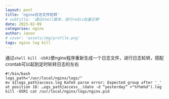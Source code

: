 ```yaml
---
layout: post
title: 'nginx日志文件轮转'
# subtitle: '通过shell脚本，进行redis批量迁移'
date: 2023-02-09
categories: nginx
author: Jason
# cover: 'assets/img/profile.png'
tags: nginx log kill
---
```



通过```shell kill -USR1```使nginx程序重新生成一个日志文件，进行日志轮转，搭配crontab可以起到定时轮转日志的左右
```shell
#!/bin/bash
logs_path="/usr/local/nginx/logs/"
mv ${logs_path}access.log KaTeX parse error: Expected group after '_' at position 18: …ogs_path}access_̲(date -d “yesterday” +"%Y%m%d").log
kill -USR1 cat /usr/local/nginx/logs/nginx.pid
```